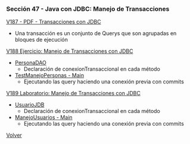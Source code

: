 ### Sección 47 - Java con JDBC: Manejo de Transacciones

[V187 - PDF - Transacciones con JDBC](Apuntes/CJDBC-A-Leccion-TransaccionesJDBC.pdf)
 - Una transacción es un conjunto de Querys que son agrupadas en bloques 
    de ejecución

[V188 Ejercicio: Manejo de Transacciones con JDBC](V187_Leccion_Transacciones_con_JDBC/src/main/java)
- [PersonaDAO](V187_Leccion_Transacciones_con_JDBC/src/main/java/datos/PersonaDAO.java)
    * Declaración de conexionTransaccional en cada método
- [TestManejoPersonas - Main](V187_Leccion_Transacciones_con_JDBC/src/main/java/test/TestManejoPersonas.java)
    * Ejecutando las query haciendo una conexión previa con
            commits

[V189 Laboratorio: Manejo de Transacciones con JDBC](V189_Laboratorio_Manejo_de_Transacciones_con_JDBC/src/main/java)
- [UsuarioJDB](V189_Laboratorio_Manejo_de_Transacciones_con_JDBC/src/main/java/datos/UsuarioJDBC.java) 
    * Declaración de conexionTransaccional en cada método
- [ManejoUsuarios - Main](V189_Laboratorio_Manejo_de_Transacciones_con_JDBC/src/main/java/test/ManejoUsuarios.java)
    * Ejecutando las query haciendo una conexión previa con
            commits


[Volver](../)